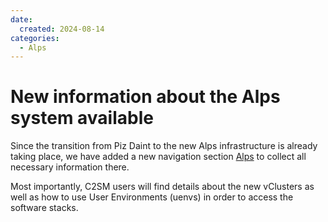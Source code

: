 ```yaml
---
date:
  created: 2024-08-14
categories:
  - Alps
---
```


# New information about the Alps system available

Since the transition from Piz Daint to the new Alps infrastructure is already taking place, 
we have added a new navigation section [Alps](../alps/index.md) to collect all necessary information there.

<!-- more -->

Most importantly, C2SM users will find details about the new vClusters as well as how to
use User Environments (uenvs) in order to access the software stacks.